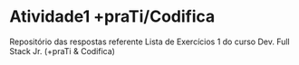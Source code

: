 # Atividade1 +praTi/Codifica
Repositório das respostas referente Lista de Exercícios 1 do curso Dev. Full Stack Jr. (+praTi &amp; Codifica)
